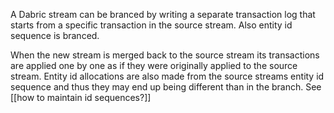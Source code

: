 A Dabric stream can be branced by writing a separate transaction log that starts from a specific transaction in the source stream. Also entity id sequence is branced.

When the new stream is merged back to the source stream its transactions are applied one by one as if they were originally applied to the source stream. Entity id allocations are also made from the source streams entity id sequence and thus they may end up being different than in the branch. See [[how to maintain id sequences?]]